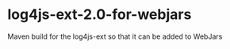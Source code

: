 log4js-ext-2.0-for-webjars
==========================

Maven build for the log4js-ext so that it can be added to WebJars
